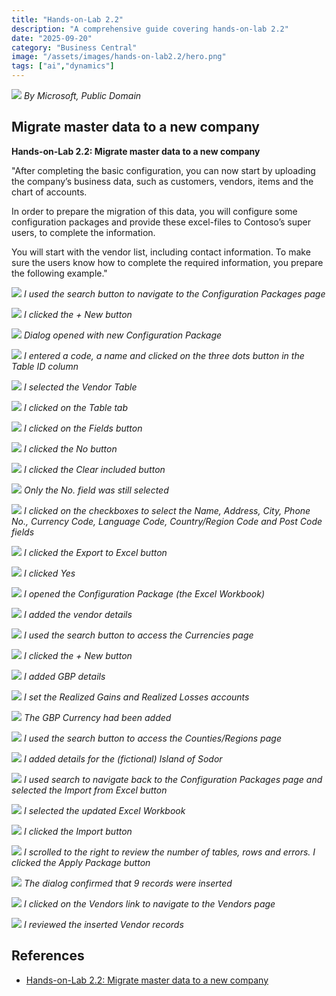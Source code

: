 ```yaml
---
title: "Hands-on-Lab 2.2"
description: "A comprehensive guide covering hands-on-lab 2.2"
date: "2025-09-20"
category: "Business Central"
image: "/assets/images/hands-on-lab2.2/hero.png"
tags: ["ai","dynamics"]
---
```


![](/assets/images/hands-on-lab2.2/dynamics365-color.svg)
*By Microsoft, Public Domain*


## Migrate master data to a new company

**Hands-on-Lab 2.2: Migrate master data to a new company**

"After completing the basic configuration, you can now start by uploading the company’s business data, such as customers, vendors, items and the chart of accounts.

In order to prepare the migration of this data, you will configure some configuration packages and provide these excel-files to Contoso’s super users, to complete the information.

You will start with the vendor list, including contact information. To make sure the users know how to complete the required information, you prepare the following example."

![](/assets/images/hands-on-lab2.2/screen-shot-2023-11-22-at-12.37.32-pm-1543x473.png)
*I used the search button to navigate to the Configuration Packages page*

![](/assets/images/hands-on-lab2.2/screen-shot-2023-11-22-at-12.37.49-pm-1541x810.png)
*I clicked the + New button*

![](/assets/images/hands-on-lab2.2/screen-shot-2023-11-22-at-12.41.24-pm-1546x812.png)
*Dialog opened with new Configuration Package*

![](/assets/images/hands-on-lab2.2/screen-shot-2023-11-22-at-12.42.22-pm-1542x808.png)
*I entered a code, a name and clicked on the three dots button in the Table ID column*

![](/assets/images/hands-on-lab2.2/screen-shot-2023-11-22-at-12.42.38-pm-1541x810.png)
*I selected the Vendor Table*

![](/assets/images/hands-on-lab2.2/screen-shot-2023-11-22-at-12.42.49-pm-1544x809.png)
*I clicked on the Table tab*

![](/assets/images/hands-on-lab2.2/screen-shot-2023-11-22-at-12.44.35-pm-1544x810.png)
*I clicked on the Fields button*

![](/assets/images/hands-on-lab2.2/screen-shot-2023-11-22-at-12.44.51-pm-1543x809.png)
*I clicked the No button*

![](/assets/images/hands-on-lab2.2/screen-shot-2023-11-22-at-12.45.23-pm-1543x808.png)
*I clicked the Clear included button*

![](/assets/images/hands-on-lab2.2/screen-shot-2023-11-22-at-12.46.02-pm-1545x811.png)
*Only the No. field was still selected*

![](/assets/images/hands-on-lab2.2/screen-shot-2023-11-22-at-12.47.32-pm-1545x811.png)
*I clicked on the checkboxes to select the Name, Address, City, Phone No., Currency Code, Language Code, Country/Region Code and Post Code fields*

![](/assets/images/hands-on-lab2.2/screen-shot-2023-11-22-at-12.48.16-pm-1543x808.png)
*I clicked the Export to Excel button*

![](/assets/images/hands-on-lab2.2/screen-shot-2023-11-22-at-12.48.26-pm-1544x811.png)
*I clicked Yes*

![](/assets/images/hands-on-lab2.2/screen-shot-2023-11-22-at-12.49.32-pm-1543x812.png)
*I opened the Configuration Package (the Excel Workbook)*

![](/assets/images/hands-on-lab2.2/screen-shot-2023-11-24-at-3.07.41-pm-1836x827.png)
*I added the vendor details*

![](/assets/images/hands-on-lab2.2/screen-shot-2023-11-23-at-12.25.53-pm-1536x803.png)
*I used the search button to access the Currencies page*

![](/assets/images/hands-on-lab2.2/screen-shot-2023-11-23-at-12.26.05-pm-1536x804.png)
*I clicked the + New button*

![](/assets/images/hands-on-lab2.2/screen-shot-2023-11-23-at-3.16.55-pm-1536x808.png)
*I added GBP details*

![](/assets/images/hands-on-lab2.2/screen-shot-2023-11-23-at-3.19.38-pm-1536x803.png)
*I set the Realized Gains and Realized Losses accounts*

![](/assets/images/hands-on-lab2.2/screen-shot-2023-11-23-at-3.19.53-pm-1536x804.png)
*The GBP Currency had been added*

![](/assets/images/hands-on-lab2.2/screen-shot-2023-11-23-at-3.21.17-pm-1536x808.png)
*I used the search button to access the Counties/Regions page*

![](/assets/images/hands-on-lab2.2/screen-shot-2023-11-23-at-3.24.11-pm-1536x804.png)
*I added details for the (fictional) Island of Sodor*

![](/assets/images/hands-on-lab2.2/screen-shot-2023-11-23-at-3.55.23-pm-1536x803.png)
*I used search to navigate back to the Configuration Packages page and selected the Import from Excel button*

![](/assets/images/hands-on-lab2.2/screen-shot-2023-11-23-at-3.55.34-pm-1536x807.png)
*I selected the updated Excel Workbook*

![](/assets/images/hands-on-lab2.2/screen-shot-2023-11-23-at-3.56.21-pm-1536x806.png)
*I clicked the Import button*

![](/assets/images/hands-on-lab2.2/screen-shot-2023-11-23-at-3.56.58-pm-1536x806.png)
*I scrolled to the right to review the number of tables, rows and errors. I clicked the Apply Package button*

![](/assets/images/hands-on-lab2.2/screen-shot-2023-11-23-at-3.57.11-pm-1536x807.png)
*The dialog confirmed that 9 records were inserted*

![](/assets/images/hands-on-lab2.2/screen-shot-2023-11-23-at-3.57.24-pm-1536x807.png)
*I clicked on the Vendors link to navigate to the Vendors page*

![](/assets/images/hands-on-lab2.2/screen-shot-2023-11-23-at-3.57.38-pm-1536x804.png)
*I reviewed the inserted Vendor records*
## References

- [Hands-on-Lab 2.2: Migrate master data to a new company](https://microsoftlearning.github.io/MB-800-Business-Central-Functional-Consultant/Instructions/Labs/LAB%5BMB-800%5D_M02_Lab02_Migrate_Master_data.html)